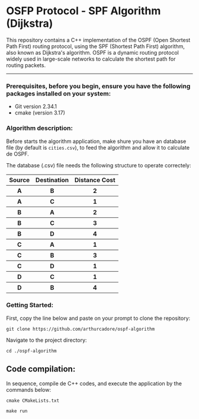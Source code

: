 # OSFP Protocol - SPF Algorithm (Dijkstra)

This repository contains a C++ implementation of the OSPF (Open Shortest Path First) routing protocol, using the SPF (Shortest Path First) algorithm, also known as Dijkstra's algorithm. OSPF is a dynamic routing protocol widely used in large-scale networks to calculate the shortest path for routing packets.

---
### Prerequisites, before you begin, ensure you have the following packages installed on your system:

- Git version 2.34.1
- cmake (version 3.17)


### Algorithm description: 

Before starts the algorithm application, make shure you have an database file (by default is `cities.csv`), to feed the algorithm and allow it to calculate de OSPF. 

The database (.csv) file needs the following structure to operate correctely: 

<table align="center">
  <tr>
    <th>Source</th>
    <th>Destination</th>
    <th>Distance Cost</th>
  </tr>
  <tr>
    <th>A</th>
    <th>B</th>
    <th>2</th>
  </tr>
  <tr>
    <th>A</th>
    <th>C</th>
    <th>1</th>
  </tr>
  <tr>
    <th>B</th>
    <th>A</th>
    <th>2</th>
  </tr>
  <tr>
    <th>B</th>
    <th>C</th>
    <th>3</th>
  </tr>
  <tr>
    <th>B</th>
    <th>D</th>
    <th>4</th>
  </tr>
  <tr>
    <th>C</th>
    <th>A</th>
    <th>1</th>
  </tr>
  <tr>
    <th>C</th>
    <th>B</th>
    <th>3</th>
  </tr>
  <tr>
    <th>C</th>
    <th>D</th>
    <th>1</th>
  </tr>
  <tr>
    <th>D</th>
    <th>C</th>
    <th>1</th>
  </tr>
  <tr>
    <th>D</th>
    <th>B</th>
    <th>4</th>
  </tr>
</table>

### Getting Started:

First, copy the line below and paste on your prompt to clone the repository:

```
git clone https://github.com/arthurcadore/ospf-algorithm
```

Navigate to the project directory:
```
cd ./ospf-algorithm
```

## Code compilation: 

In sequence, compile de C++ codes, and execute the application by the commands below: 

```
cmake CMakeLists.txt

make run
```

## 


